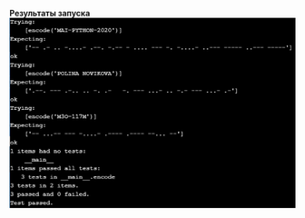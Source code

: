 **Результаты запуска**  
![Иллюстрация к проекту](https://github.com/polinanov/python_homework/blob/master/lab3_test/issue-02/result.png)
